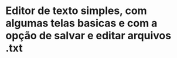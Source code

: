  # Editor de texto simples, com algumas telas basicas e com a opção de salvar e editar arquivos .txt
